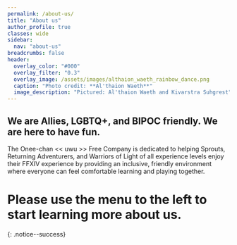 ```yaml
---
permalink: /about-us/
title: "About us"
author_profile: true
classes: wide
sidebar:
  nav: "about-us"
breadcrumbs: false
header:
  overlay_color: "#000"
  overlay_filter: "0.3"
  overlay_image: /assets/images/althaion_waeth_rainbow_dance.png
  caption: "Photo credit: **Al'thaion Waeth**"
  image_description: "Pictured: Al'thaion Waeth and Kivarstra Suhgrest"
---
```

## We are Allies, LGBTQ+, and BIPOC friendly. We are here to have fun. 

The Onee-chan << uwu >> Free Company is dedicated to helping Sprouts, Returning Adventurers, and Warriors of Light of all experience levels enjoy their FFXIV experience by providing an inclusive, friendly environment where everyone can feel comfortable learning and playing together. 

# Please use the menu to the left to start learning more about us.
{: .notice--success}
